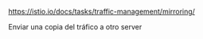https://istio.io/docs/tasks/traffic-management/mirroring/

Enviar una copia del tráfico a otro server
